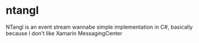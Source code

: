 # ntangl
NTangl is an event stream wannabe simple implementation in C#, basically because I don't like Xamarin MessagingCenter
